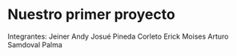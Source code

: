 # Nuestro primer proyecto

Integrantes:
Jeiner Andy Josué Pineda Corleto
Erick Moises Arturo Samdoval Palma